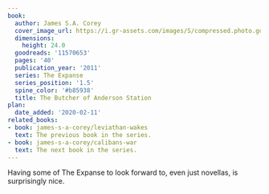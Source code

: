 ```yaml
---
book:
  author: James S.A. Corey
  cover_image_url: https://i.gr-assets.com/images/S/compressed.photo.goodreads.com/books/1316999513l/11570653._SX98_.jpg
  dimensions:
    height: 24.0
  goodreads: '11570653'
  pages: '40'
  publication_year: '2011'
  series: The Expanse
  series_position: '1.5'
  spine_color: '#b85938'
  title: The Butcher of Anderson Station
plan:
  date_added: '2020-02-11'
related_books:
- book: james-s-a-corey/leviathan-wakes
  text: The previous book in the series.
- book: james-s-a-corey/calibans-war
  text: The next book in the series.
---
```


Having some of The Expanse to look forward to, even just novellas, is surprisingly nice.
